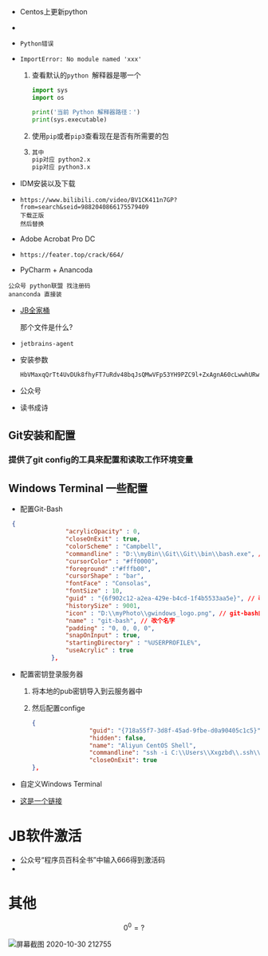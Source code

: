 - Centos上更新python

  [https://zhuanlan.zhihu.com/p/117627748]: Centos上更新python





- [https://sspai.com/post/59380]: -`WindowsTerminal`自定义





- `Python错误`

- ```
  ImportError: No module named 'xxx'
  ```

  1. 查看默认的`python `解释器是哪一个

     ```python
     import sys
     import os
     
     print('当前 Python 解释器路径：')
     print(sys.executable)
     ```

  2. 使用`pip`或者`pip3`查看现在是否有所需要的包

  3. ```python
     其中
     pip对应 python2.x 
     pip对应 python3.x
     ```







- IDM安装以及下载

- ```
  https://www.bilibili.com/video/BV1CK411n7GP?from=search&seid=9882040866175579409
  下载正版
  然后替换
  ```




- Adobe Acrobat Pro DC

- ```
  https://feater.top/crack/664/
  ```



- PyCharm + Anancoda

```
公众号 python联盟 找注册码
ananconda 直接装

```





- [JB全家桶](https://zhile.io/2018/08/25/jetbrains-license-server-crack.html)

  那个文件是什么?

- ```
  jetbrains-agent
  ```

- 安装参数

  ```
  HbVMaxqQrTt4UvDUk8fhyFT7uRdv48bqJsQMwVFp53YH9PZC9l+ZxAgnA60cLwwhURw/e4DcZZtle4tQzur4yWRk35qghES4JLFlmKty/UNiYh6RZyXeCNPTCvIqxT9HR2YKqQT93be6AfLTcbJwPSLO201g+HbMbg6+aK1MUJI
  ```

  

- 公众号

- 读书成诗







## Git安装和配置

### 提供了git config的工具来配置和读取工作环境变量









## Windows Terminal 一些配置

- 配置Git-Bash

```json
 {
                "acrylicOpacity" : 0,
                "closeOnExit" : true,
                "colorScheme" : "Campbell",
                "commandline" : "D:\\myBin\\Git\\Git\\bin\\bash.exe", // 注意这里不是快捷方式所得到的exe而是一定要在bin中得到的exe
                "cursorColor" : "#ff0000",
                "foreground" :"#fffb00",
                "cursorShape" : "bar",
                "fontFace" : "Consolas",
                "fontSize" : 10,
                "guid" : "{6f902c12-a2ea-429e-b4cd-1f4b5533aa5e}", // 改一下 guid，此处我将最后一位改为9
                "historySize" : 9001,
                "icon" : "D:\\myPhoto\\gwindows_logo.png", // git-bash的logo地址
                "name" : "git-bash", // 改个名字
                "padding" : "0, 0, 0, 0",
                "snapOnInput" : true,
                "startingDirectory" : "%USERPROFILE%",
                "useAcrylic" : true
            },
```



- 配置密钥登录服务器

  1. 将本地的pub密钥导入到云服务器中

  2. 然后配置confige

     ```json
     {
                     "guid": "{718a55f7-3d8f-45ad-9fbe-d0a90405c1c5}",
                     "hidden": false,
                     "name": "Aliyun CentOS Shell",
                     "commandline": "ssh -i C:\\Users\\Xxgzbd\\.ssh\\id_rsa root@39.107.225.33",//这里不要加pub啊
                     "closeOnExit": true            
     },
     ```

- 自定义Windows Terminal

- [这是一个链接](https://sec.mrfan.xyz/2019/11/08/%E3%80%90%E6%B0%B5%E3%80%91Windows%20Terminal%20%E8%AE%BE%E7%BD%AE/)





# JB软件激活

- 公众号“程序员百科全书”中输入666得到激活码
- 







# 其他

$$
0^0=?
$$

![屏幕截图 2020-10-30 212755](https://i.loli.net/2020/10/30/Bck8CFj1Xe5upys.png)